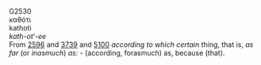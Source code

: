 G2530  
καθότι  
kathoti  
*kath-ot‘-ee*  
From [2596](g2596) and [3739](g3739) and [5100](g5100) *according* *to*
*which* *certain* thing, that is, *as* *far* (or *inasmuch*) *as:* -
(according, forasmuch) as, because (that).  
